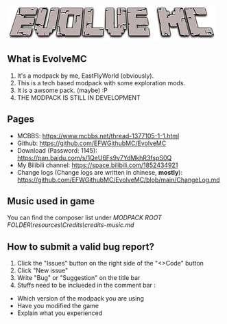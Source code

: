 ![](/temp/resources/title.png "")

## What is EvolveMC
1. It's a modpack by me, EastFlyWorld (obviously).
2. This is a tech based modpack with some exploration mods.
3. It is a awsome pack. (maybe) :P
4. THE MODPACK IS STILL IN DEVELOPMENT

## Pages
- MCBBS: https://www.mcbbs.net/thread-1377105-1-1.html
- Github: https://github.com/EFWGithubMC/EvolveMC
- Download (Password: 1145): https://pan.baidu.com/s/1QeU6Fs9v7YdMkhR3fspS0Q
- My Bilibili channel: https://space.bilibili.com/1852434921
- Change logs (Change logs are written in chinese, **mostly**): https://github.com/EFWGithubMC/EvolveMC/blob/main/ChangeLog.md

## Music used in game
You can find the composer list under *MODPACK ROOT FOLDER\resources\Credits\credits-music.md*

## How to submit a valid bug report?
1. Click the "Issues" button on the right side of the "<>Code" button
2. Click "New issue"
3. Write "Bug" or "Suggestion" on the title bar
4. Stuffs need to be inclueded in the comment bar :
- Which version of the modpack you are using
- Have you modified the game
- Explain what you experienced
